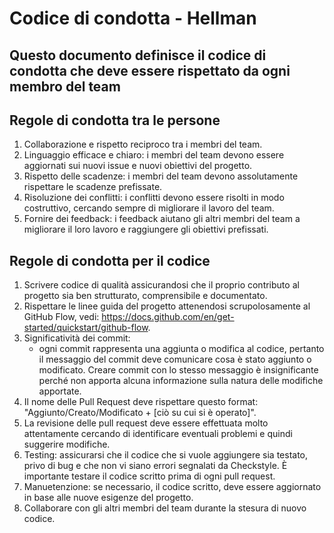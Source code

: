 # Codice di condotta - Hellman
## Questo documento definisce il codice di condotta che deve essere rispettato da ogni membro del team

## Regole di condotta tra le persone
1. Collaborazione e rispetto reciproco tra i membri del team. 
2. Linguaggio efficace e chiaro: i membri del team devono essere aggiornati sui nuovi issue e nuovi obiettivi del progetto.
3. Rispetto delle scadenze: i membri del team devono assolutamente rispettare le scadenze prefissate.
4. Risoluzione dei conflitti: i conflitti devono essere risolti in modo costruttivo, cercando sempre di migliorare il lavoro del team.
5. Fornire dei feedback: i feedback aiutano gli altri membri del team a migliorare il loro lavoro e raggiungere gli obiettivi prefissati.

## Regole di condotta per il codice
1. Scrivere codice di qualità assicurandosi che il proprio contributo al progetto sia ben strutturato, comprensibile e documentato.
2. Rispettare le linee guida del progetto attenendosi scrupolosamente al GitHub Flow, vedi: https://docs.github.com/en/get-started/quickstart/github-flow.
3. Significatività dei commit:
      - ogni commit rappresenta una aggiunta o modifica al codice, pertanto il messaggio del commit deve comunicare cosa è stato aggiunto o modificato. Creare commit con lo stesso messaggio è insignificante perché non apporta alcuna informazione sulla natura delle modifiche apportate.
4. Il nome delle Pull Request deve rispettare questo format: "Aggiunto/Creato/Modificato + [ciò su cui si è operato]".
5. La revisione delle pull request deve essere effettuata molto attentamente cercando di identificare eventuali problemi e quindi suggerire modifiche.
6. Testing: assicurarsi che il codice che si vuole aggiungere sia testato, privo di bug e che non vi siano errori segnalati da Checkstyle. È importante testare il codice scritto prima di ogni pull request.
7. Manuetenzione: se necessario, il codice scritto, deve essere aggiornato in base alle nuove esigenze del progetto.
8. Collaborare con gli altri membri del team durante la stesura di nuovo codice.
